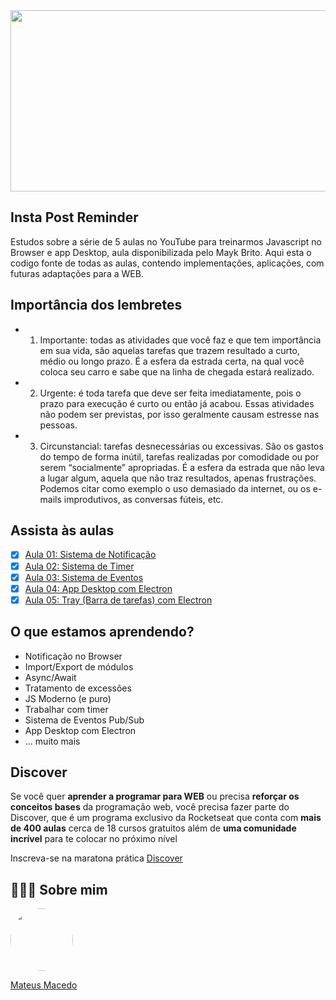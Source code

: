 <img src="https://www.gomarketingschool.com.br/wp-content/uploads/elementor/thumbs/INSTAGRAM-STORIES-ovr0xt8adzhczrn63s9c72pk150ltgocaauqmak7ro.jpg" width="780" height="290">

## Insta Post Reminder
Estudos sobre a série de 5 aulas no YouTube para treinarmos Javascript no Browser e app Desktop, aula disponibilizada pelo Mayk Brito. Aqui esta o codigo fonte de todas as aulas, contendo implementações, aplicações, com futuras adaptações para a WEB.

## Importância dos lembretes
- 1. Importante: todas as atividades que você faz e que tem importância em sua vida, são aquelas tarefas que trazem resultado a curto, médio ou longo prazo. É a esfera da estrada certa, na qual você coloca seu carro e sabe que na linha de chegada estará realizado.

- 2. Urgente: é toda tarefa que deve ser feita imediatamente, pois o prazo para execução é curto ou então já acabou. Essas atividades não podem ser previstas, por isso geralmente causam estresse nas pessoas.

- 3. Circunstancial: tarefas desnecessárias ou excessivas. São os gastos do tempo de forma inútil, tarefas realizadas por comodidade ou por serem “socialmente” apropriadas. É a esfera da estrada que não leva a lugar algum, aquela que não traz resultados, apenas frustrações. Podemos citar como exemplo o uso demasiado da internet, ou os e-mails improdutivos, as conversas fúteis, etc.

## Assista às aulas
- [x] [Aula 01: Sistema de Notificação](https://www.youtube.com/watch?v=Mhd6x2Z-F_w)
- [x] [Aula 02: Sistema de Timer](https://youtu.be/MJAwA2rICzs)
- [x] [Aula 03: Sistema de Eventos](https://youtu.be/y5xhkvl2Jmc)
- [x] [Aula 04: App Desktop com Electron](https://youtu.be/3qTkfnBhBVU)
- [x] [Aula 05: Tray (Barra de tarefas) com Electron](https://youtu.be/XEjclRuUIxU)

## O que estamos aprendendo?

* Notificação no Browser
* Import/Export de módulos
* Async/Await
* Tratamento de excessões
* JS Moderno (e puro)
* Trabalhar com timer
* Sistema de Eventos Pub/Sub
* App Desktop com Electron
* ... muito mais

## Discover

Se você quer **aprender a programar para WEB** ou precisa **reforçar os conceitos bases** da programação web, você precisa fazer parte do Discover, que é um programa exclusivo da Rocketseat que conta com **mais de 400 aulas** cerca de 18 cursos gratuitos além de **uma comunidade incrível** para te colocar no próximo nível

Inscreva-se na maratona prática [Discover](https://maratonadiscover.rocketseat.com.br)

## 👨🏻‍🚀 Sobre mim
<a href="https://www.linkedin.com/in/mateus-macedo-937a32163/">
 <img style="border-radius:50%" width="100px; "src="https://avatars.githubusercontent.com/u/63172367?s=460&u=11fd26ea8a7f5663d7707d7ef254e4f8bfca1b05&v=4"/>
 <p>Mateus Macedo</p>
</a>


